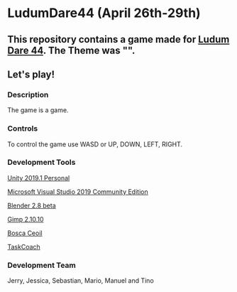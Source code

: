 # LudumDare44 (April 26th-29th)
## This repository contains a game made for [Ludum Dare 44](https://ldjam.com/events/ludum-dare/44/$144222). The Theme was "".
## Let's play!	

### Description
The game is a game.

### Controls
To control the game use WASD or UP, DOWN, LEFT, RIGHT.

### Development Tools
[Unity 2019.1 Personal](https://store.unity.com/de/download)

[Microsoft Visual Studio 2019 Community Edition](https://visualstudio.microsoft.com/de/vs/community/)

[Blender 2.8 beta](https://builder.blender.org/download/)

[Gimp 2.10.10](https://www.gimp.org/downloads/)

[Bosca Ceoil](https://boscaceoil.net/downloads.html)

[TaskCoach](https://www.taskcoach.org/)


### Development Team
Jerry, Jessica, Sebastian, Mario, Manuel and Tino
